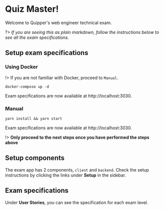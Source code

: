 # Quiz Master!

Welcome to Quipper's web engineer technical exam.

?> *If you are seeing this as plain markdown, follow the instructions below to see all the exam specifications.*

## Setup exam specifications

### Using Docker

!> If you are not familiar with Docker, proceed to `Manual`.

```
docker-compose up -d
```

Exam specifications are now available at http://localhost:3030.

### Manual

```
yarn install && yarn start
```

Exam specifications are now available at http://localhost:3030.


!> **Only proceed to the next steps once you have performed the steps above**

## Setup components

The exam app has 2 components, `client` and `backend`. Check the setup instructions by clicking the links under **Setup** in the sidebar.

## Exam specifications

Under **User Stories**, you can see the specification for each exam level.
